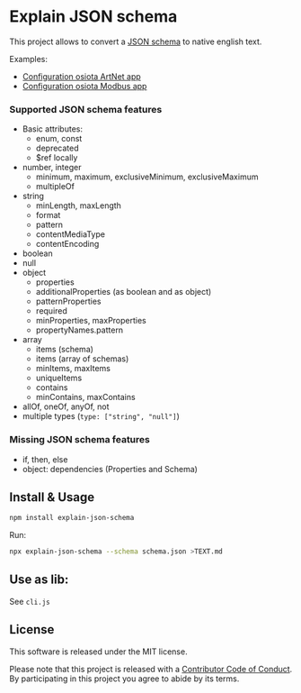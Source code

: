 # Explain JSON schema

This project allows to convert a [JSON schema](https://json-schema.org) to native english text.

Examples:

  * [Configuration osiota ArtNet app](test/010-example-artnet.md)
  * [Configuration osiota Modbus app](test/011-example-modbus.md)

### Supported JSON schema features

  * Basic attributes:
    * enum, const
    * deprecated
    * $ref locally
  * number, integer
    * minimum, maximum, exclusiveMinimum, exclusiveMaximum
    * multipleOf
  * string
    * minLength, maxLength
    * format
    * pattern
    * contentMediaType
    * contentEncoding
  * boolean
  * null
  * object
    * properties
    * additionalProperties (as boolean and as object)
    * patternProperties
    * required
    * minProperties, maxProperties
    * propertyNames.pattern
  * array
    * items (schema)
    * items (array of schemas)
    * minItems, maxItems
    * uniqueItems
    * contains
    * minContains, maxContains
  * allOf, oneOf, anyOf, not
  * multiple types (`type: ["string", "null"]`)


### Missing JSON schema features

  * if, then, else
  * object: dependencies (Properties and Schema)


## Install & Usage

```sh
npm install explain-json-schema
```

Run:

```sh
npx explain-json-schema --schema schema.json >TEXT.md
```


## Use as lib:

See `cli.js`


## License

This software is released under the MIT license.

Please note that this project is released with a [Contributor Code of Conduct](CODE_OF_CONDUCT.md). By participating in this project you agree to abide by its terms.
